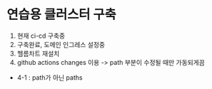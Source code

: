 # 연습용 클러스터 구축 

1. 현재 ci-cd 구축중
2. 구축완료, 도메인 인그레스  설정중
3. 헬름차트 재설치
4. github actions changes 이용 -> path 부분이 수정될 때만 가동되게끔
- 4-1 : path가 아닌 paths 